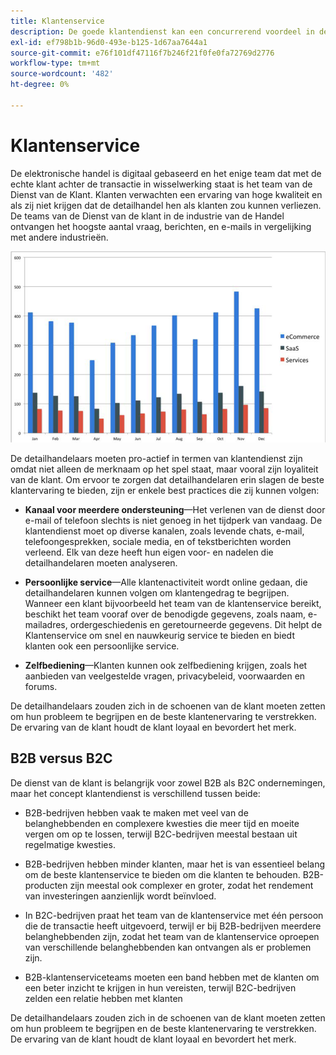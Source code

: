 ```yaml
---
title: Klantenservice
description: De goede klantendienst kan een concurrerend voordeel in de elektronische handel ruimte zijn.
exl-id: ef798b1b-96d0-493e-b125-1d67aa7644a1
source-git-commit: e76f101df47116f7b246f21f0fe0fa72769d2776
workflow-type: tm+mt
source-wordcount: '482'
ht-degree: 0%

---
```


# Klantenservice

De elektronische handel is digitaal gebaseerd en het enige team dat met de echte klant achter de transactie in wisselwerking staat is het team van de Dienst van de Klant. Klanten verwachten een ervaring van hoge kwaliteit en als zij niet krijgen dat de detailhandel hen als klanten zou kunnen verliezen. De teams van de Dienst van de klant in de industrie van de Handel ontvangen het hoogste aantal vraag, berichten, en e-mails in vergelijking met andere industrieën.

![Klantservice-balkoverzicht](../../assets/playbooks/customer-service-chart.png)

De detailhandelaars moeten pro-actief in termen van klantendienst zijn omdat niet alleen de merknaam op het spel staat, maar vooral zijn loyaliteit van de klant. Om ervoor te zorgen dat detailhandelaren erin slagen de beste klantervaring te bieden, zijn er enkele best practices die zij kunnen volgen:

- **Kanaal voor meerdere ondersteuning**—Het verlenen van de dienst door e-mail of telefoon slechts is niet genoeg in het tijdperk van vandaag. De klantendienst moet op diverse kanalen, zoals levende chats, e-mail, telefoongesprekken, sociale media, en of tekstberichten worden verleend. Elk van deze heeft hun eigen voor- en nadelen die detailhandelaren moeten analyseren.

- **Persoonlijke service**—Alle klantenactiviteit wordt online gedaan, die detailhandelaren kunnen volgen om klantengedrag te begrijpen. Wanneer een klant bijvoorbeeld het team van de klantenservice bereikt, beschikt het team vooraf over de benodigde gegevens, zoals naam, e-mailadres, ordergeschiedenis en geretourneerde gegevens. Dit helpt de Klantenservice om snel en nauwkeurig service te bieden en biedt klanten ook een persoonlijke service.

- **Zelfbediening**—Klanten kunnen ook zelfbediening krijgen, zoals het aanbieden van veelgestelde vragen, privacybeleid, voorwaarden en forums.

De detailhandelaars zouden zich in de schoenen van de klant moeten zetten om hun probleem te begrijpen en de beste klantenervaring te verstrekken. De ervaring van de klant houdt de klant loyaal en bevordert het merk.

## B2B versus B2C

De dienst van de klant is belangrijk voor zowel B2B als B2C ondernemingen, maar het concept klantendienst is verschillend tussen beide:

- B2B-bedrijven hebben vaak te maken met veel van de belanghebbenden en complexere kwesties die meer tijd en moeite vergen om op te lossen, terwijl B2C-bedrijven meestal bestaan uit regelmatige kwesties.

- B2B-bedrijven hebben minder klanten, maar het is van essentieel belang om de beste klantenservice te bieden om die klanten te behouden. B2B-producten zijn meestal ook complexer en groter, zodat het rendement van investeringen aanzienlijk wordt beïnvloed.

- In B2C-bedrijven praat het team van de klantenservice met één persoon die de transactie heeft uitgevoerd, terwijl er bij B2B-bedrijven meerdere belanghebbenden zijn, zodat het team van de klantenservice oproepen van verschillende belanghebbenden kan ontvangen als er problemen zijn.

- B2B-klantenserviceteams moeten een band hebben met de klanten om een beter inzicht te krijgen in hun vereisten, terwijl B2C-bedrijven zelden een relatie hebben met klanten

De detailhandelaars zouden zich in de schoenen van de klant moeten zetten om hun probleem te begrijpen en de beste klantenervaring te verstrekken. De ervaring van de klant houdt de klant loyaal en bevordert het merk.
